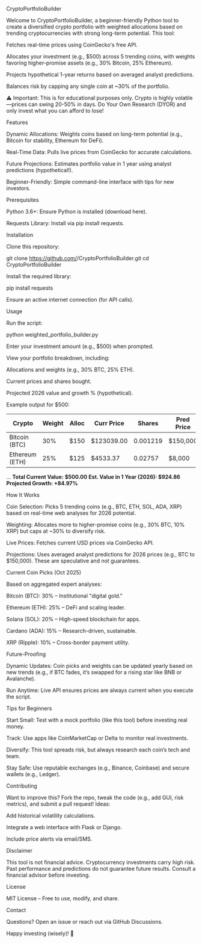 CryptoPortfolioBuilder

Welcome to CryptoPortfolioBuilder, a beginner-friendly Python tool to create a diversified crypto portfolio with weighted allocations based on trending cryptocurrencies with strong long-term potential. This tool:





Fetches real-time prices using CoinGecko's free API.



Allocates your investment (e.g., $500) across 5 trending coins, with weights favoring higher-promise assets (e.g., 30% Bitcoin, 25% Ethereum).



Projects hypothetical 1-year returns based on averaged analyst predictions.



Balances risk by capping any single coin at ~30% of the portfolio.

⚠️ Important: This is for educational purposes only. Crypto is highly volatile—prices can swing 20-50% in days. Do Your Own Research (DYOR) and only invest what you can afford to lose!

Features





Dynamic Allocations: Weights coins based on long-term potential (e.g., Bitcoin for stability, Ethereum for DeFi).



Real-Time Data: Pulls live prices from CoinGecko for accurate calculations.



Future Projections: Estimates portfolio value in 1 year using analyst predictions (hypothetical!).



Beginner-Friendly: Simple command-line interface with tips for new investors.

Prerequisites





Python 3.6+: Ensure Python is installed (download here).



Requests Library: Install via pip install requests.

Installation





Clone this repository:

git clone https://github.com/<your-username>/CryptoPortfolioBuilder.git
cd CryptoPortfolioBuilder



Install the required library:

pip install requests



Ensure an active internet connection (for API calls).

Usage





Run the script:

python weighted_portfolio_builder.py



Enter your investment amount (e.g., $500) when prompted.



View your portfolio breakdown, including:





Allocations and weights (e.g., 30% BTC, 25% ETH).



Current prices and shares bought.



Projected 2026 value and growth % (hypothetical).



Example output for $500:

| Crypto      | Weight | Alloc | Curr Price | Shares  | Pred Price | Future Val |
|-------------|--------|-------|------------|---------|------------|------------|
| Bitcoin (BTC) | 30%  | $150  | $123039.00 | 0.001219 | $150,000 | $182.85    |
| Ethereum (ETH)| 25%  | $125  | $4533.37   | 0.02757  | $8,000   | $220.56    |
...
**Total Current Value: $500.00**
**Est. Value in 1 Year (2026): $924.86**
**Projected Growth: +84.97%**

How It Works





Coin Selection: Picks 5 trending coins (e.g., BTC, ETH, SOL, ADA, XRP) based on real-time web analyses for 2026 potential.



Weighting: Allocates more to higher-promise coins (e.g., 30% BTC, 10% XRP) but caps at ~30% to diversify risk.



Live Prices: Fetches current USD prices via CoinGecko API.



Projections: Uses averaged analyst predictions for 2026 prices (e.g., BTC to $150,000). These are speculative and not guarantees.

Current Coin Picks (Oct 2025)

Based on aggregated expert analyses:





Bitcoin (BTC): 30% – Institutional "digital gold."



Ethereum (ETH): 25% – DeFi and scaling leader.



Solana (SOL): 20% – High-speed blockchain for apps.



Cardano (ADA): 15% – Research-driven, sustainable.



XRP (Ripple): 10% – Cross-border payment utility.

Future-Proofing





Dynamic Updates: Coin picks and weights can be updated yearly based on new trends (e.g., if BTC fades, it’s swapped for a rising star like BNB or Avalanche).



Run Anytime: Live API ensures prices are always current when you execute the script.

Tips for Beginners





Start Small: Test with a mock portfolio (like this tool) before investing real money.



Track: Use apps like CoinMarketCap or Delta to monitor real investments.



Diversify: This tool spreads risk, but always research each coin’s tech and team.



Stay Safe: Use reputable exchanges (e.g., Binance, Coinbase) and secure wallets (e.g., Ledger).

Contributing

Want to improve this? Fork the repo, tweak the code (e.g., add GUI, risk metrics), and submit a pull request! Ideas:





Add historical volatility calculations.



Integrate a web interface with Flask or Django.



Include price alerts via email/SMS.

Disclaimer

This tool is not financial advice. Cryptocurrency investments carry high risk. Past performance and predictions do not guarantee future results. Consult a financial advisor before investing.

License

MIT License – Free to use, modify, and share.

Contact

Questions? Open an issue or reach out via GitHub Discussions.

Happy investing (wisely)! 🚀
